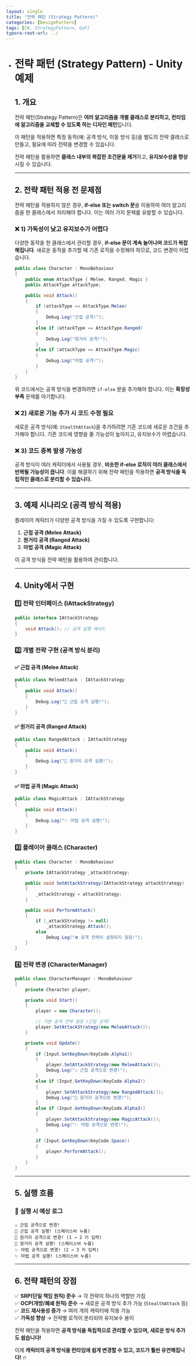 ```yaml
---
layout: single
title: "전략 패턴 (Strategy Pattern)"
categories: [DesignPattern]
tags: [C#, StrategyPattern, GoF]
typora-root-url: ../
---
```


- # 전략 패턴 (Strategy Pattern) - Unity 예제

  ## 1. 개요
  전략 패턴(Strategy Pattern)은 **여러 알고리즘을 개별 클래스로 분리하고, 런타임에 알고리즘을 교체할 수 있도록 하는 디자인 패턴**입니다.

  이 패턴을 적용하면 특정 동작(예: 공격 방식, 이동 방식 등)을 별도의 전략 클래스로 만들고, 필요에 따라 전략을 변경할 수 있습니다.

  전략 패턴을 활용하면 **클래스 내부의 복잡한 조건문을 제거**하고, **유지보수성을 향상**시킬 수 있습니다.

  ---

  ## 2. 전략 패턴 적용 전 문제점

  전략 패턴을 적용하지 않은 경우, **if-else 또는 switch 문**을 이용하여 여러 알고리즘을 한 클래스에서 처리해야 합니다. 이는 여러 가지 문제를 유발할 수 있습니다.

  ### ❌ 1) 가독성이 낮고 유지보수가 어렵다
  다양한 동작을 한 클래스에서 관리할 경우, **if-else 문이 계속 늘어나며 코드가 복잡해집니다**. 새로운 동작을 추가할 때 기존 로직을 수정해야 하므로, 코드 변경이 어렵습니다.

  ```csharp
  public class Character : MonoBehaviour
  {
      public enum AttackType { Melee, Ranged, Magic }
      public AttackType attackType;
  
      public void Attack()
      {
          if (attackType == AttackType.Melee)
          {
              Debug.Log("근접 공격!");
          }
          else if (attackType == AttackType.Ranged)
          {
              Debug.Log("원거리 공격!");
          }
          else if (attackType == AttackType.Magic)
          {
              Debug.Log("마법 공격!");
          }
      }
  }
  ```

  위 코드에서는 공격 방식을 변경하려면 `if-else` 문을 추가해야 합니다. 이는 **확장성 부족** 문제를 야기합니다.

  ### ❌ 2) 새로운 기능 추가 시 코드 수정 필요
  새로운 공격 방식(예: `StealthAttack`)을 추가하려면 기존 코드에 새로운 조건을 추가해야 합니다. 기존 코드에 영향을 줄 가능성이 높아지고, 유지보수가 어렵습니다.

  ### ❌ 3) 코드 중복 발생 가능성
  공격 방식이 여러 캐릭터에서 사용될 경우, **비슷한 if-else 로직이 여러 클래스에서 반복될 가능성이 큽니다**. 이를 해결하기 위해 전략 패턴을 적용하면 **공격 방식을 독립적인 클래스로 분리할 수 있습니다.**

  ---

  ## 3. 예제 시나리오 (공격 방식 적용)
  플레이어 캐릭터가 다양한 공격 방식을 가질 수 있도록 구현합니다:

  1. **근접 공격 (Melee Attack)**
  2. **원거리 공격 (Ranged Attack)**
  3. **마법 공격 (Magic Attack)**

  이 공격 방식을 전략 패턴을 활용하여 관리합니다.

  ---

  ## 4. Unity에서 구현

  ### 1️⃣ 전략 인터페이스 (IAttackStrategy)
  ```csharp
  public interface IAttackStrategy
  {
      void Attack(); // 공격 실행 메서드
  }
  ```

  ### 2️⃣ 개별 전략 구현 (공격 방식 분리)

  #### ✅ 근접 공격 (Melee Attack)
  ```csharp
  public class MeleeAttack : IAttackStrategy
  {
      public void Attack()
      {
          Debug.Log("🔪 근접 공격 실행!");
      }
  }
  ```

  #### ✅ 원거리 공격 (Ranged Attack)
  ```csharp
  public class RangedAttack : IAttackStrategy
  {
      public void Attack()
      {
          Debug.Log("🏹 원거리 공격 실행!");
      }
  }
  ```

  #### ✅ 마법 공격 (Magic Attack)
  ```csharp
  public class MagicAttack : IAttackStrategy
  {
      public void Attack()
      {
          Debug.Log("✨ 마법 공격 실행!");
      }
  }
  ```

  ### 3️⃣ 플레이어 클래스 (Character)
  ```csharp
  public class Character : MonoBehaviour
  {
      private IAttackStrategy _attackStrategy;
  
      public void SetAttackStrategy(IAttackStrategy attackStrategy)
      {
          _attackStrategy = attackStrategy;
      }
  
      public void PerformAttack()
      {
          if (_attackStrategy != null)
              _attackStrategy.Attack();
          else
              Debug.Log("❌ 공격 전략이 설정되지 않음!");
      }
  }
  ```

  ### 4️⃣ 전략 변경 (CharacterManager)
  ```csharp
  public class CharacterManager : MonoBehaviour
  {
      private Character player;
  
      private void Start()
      {
          player = new Character();
  
          // 기본 공격 전략 설정 (근접 공격)
          player.SetAttackStrategy(new MeleeAttack());
      }
  
      private void Update()
      {
          if (Input.GetKeyDown(KeyCode.Alpha1))
          {
              player.SetAttackStrategy(new MeleeAttack());
              Debug.Log("⚔️ 근접 공격으로 변경!");
          }
          else if (Input.GetKeyDown(KeyCode.Alpha2))
          {
              player.SetAttackStrategy(new RangedAttack());
              Debug.Log("🏹 원거리 공격으로 변경!");
          }
          else if (Input.GetKeyDown(KeyCode.Alpha3))
          {
              player.SetAttackStrategy(new MagicAttack());
              Debug.Log("✨ 마법 공격으로 변경!");
          }
  
          if (Input.GetKeyDown(KeyCode.Space))
          {
              player.PerformAttack();
          }
      }
  }
  ```

  ---

  ## 5. 실행 흐름
  ### 🎯 실행 시 예상 로그
  ```
  ⚔️ 근접 공격으로 변경!
  🔪 근접 공격 실행! (스페이스바 누름)
  🏹 원거리 공격으로 변경! (1 → 2 키 입력)
  🏹 원거리 공격 실행! (스페이스바 누름)
  ✨ 마법 공격으로 변경! (2 → 3 키 입력)
  ✨ 마법 공격 실행! (스페이스바 누름)
  ```

  ---

  ## 6. 전략 패턴의 장점
  ✅ **SRP(단일 책임 원칙) 준수** → 각 전략이 하나의 역할만 가짐  
  ✅ **OCP(개방/폐쇄 원칙) 준수** → 새로운 공격 방식 추가 가능 (`StealthAttack` 등)  
  ✅ **코드 재사용성 증가** → 여러 개의 캐릭터에 적용 가능  
  ✅ **가독성 향상** → 전략별 로직이 분리되어 유지보수 용이  

  전략 패턴을 적용하면 **공격 방식을 독립적으로 관리할 수 있으며, 새로운 방식 추가도 쉽습니다!**

  이제 **캐릭터의 공격 방식을 런타임에 쉽게 변경할 수 있고, 코드가 훨씬 유연해집니다!** 🔥
